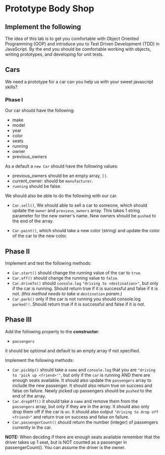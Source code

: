 # Prototype Body Shop
## Implement the following

The idea of this lab is to get you comfortable with Object Oriented Programming (OOP) and introduce you to Test Driven Development (TDD) in JavaScript. By the end you should be comfortable working with objects, writing prototypes, and developing for unit tests.

## Cars

We need a prototype for a car can you help us with your sweet javascript skills?

### Phase I

Our car should have the following:

* make
* model
* year
* color
* seats
* running
* owner
* previous_owners


As a default a `new Car` should have the following values:
* previous_owners should be an empty array, `[]`.
* current_owner: should be `manufacturer`.
* `running` should be false.

We should also be able to do the following with our car.

*  `Car.sell()`, We should able to sell a car to someone, which should update the `owner` and `previous_owners` array. This takes 1 string parameter for the new owner's name. New owners should be `pushed` to the end of the array.

* `Car.paint()`, which should take a new color (string) and update the color of the car to the new color.


## Phase II

Implement and test the following methods:

* `Car.start()` should change the running value of the car to `true`.
* `Car.off()` should change the running value to `false`.
* `Car.driveTo()` should `console.log` `"driving to <destination>"`, but only if the car is running. Should return true if it is successful and false if it is not. *(this method needs to take a `destination` param.)*
* `Car.park()` only if the car is not running you should console.log `parked!!`.  Should return true if it is successful and false if it is not.


## Phase III

Add the following property to the **constructor**:

* `passengers`

it should be optional and default to an empty array if not specified.

Implement the following methods:

* `Car.pickUp()` should take a `name` and `console.log` that you are `"driving to 'pick up <friend>'"`, but only if the `car` is running AND there are enough seats available. It should also update the `passengers` array to include the new passenger. It should also return true on success and false on failure. Newly picked up passengers should be `pushed` to the end of the array.
* `Car.dropOff()` it should take a `name` and remove them from the `passengers` array, but only if they are in the array. It should also only drop them off if the car is `on`. It should also output `"driving to drop off <friend>"` and return true on success and false on failure.
* `Car.passengerCount()` should return the number (integer) of passengers currently in the car.

  
**NOTE:** When deciding if there are enough seats available remember that the driver takes up 1 seat, but is NOT counted as a passenger in passengerCount(). You can assume the driver is the owner.


